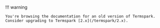!!! warning

    You're browsing the documentation for an old version of Termspark.
    Consider upgrading to Termspark [2.x](/termspark/2.x).
